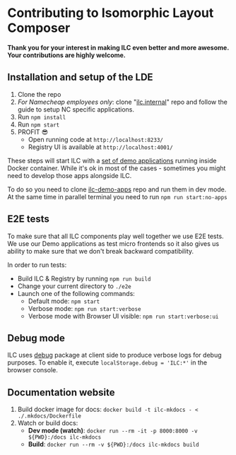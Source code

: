 # Contributing to Isomorphic Layout Composer

**Thank you for your interest in making ILC even better and more awesome. Your contributions are highly welcome.**

## Installation and setup of the LDE
1. Clone the repo
1. _For Namecheap employees only_: clone 
"[ilc.internal](https://git.namecheap.net/projects/RND/repos/ilc.internal/browse)" 
repo and follow the guide to setup NC specific applications.
1. Run `npm install`
1. Run `npm start`
1. PROFIT 😎
    * Open running code at `http://localhost:8233/`
    * Registry UI is available at `http://localhost:4001/`
    
These steps will start ILC with a [set of demo applications](https://github.com/namecheap/ilc-demo-apps) running inside
Docker container. While it's ok in most of the cases - sometimes you might need to develop those apps alongside ILC.

To do so you need to clone [ilc-demo-apps](https://github.com/namecheap/ilc-demo-apps) repo and run them in dev mode.
At the same time in parallel terminal you need to run `npm run start:no-apps`

## E2E tests

To make sure that all ILC components play well together we use E2E tests. We use our Demo applications as test micro frontends 
so it also gives us ability to make sure that we don't break backward compatibility.

In order to run tests:

* Build ILC & Registry by running `npm run build`
* Change your current directory to `./e2e`
* Launch one of the following commands:
    * Default mode: `npm start`
    * Verbose mode: `npm run start:verbose`
    * Verbose mode with Browser UI visible: `npm run start:verbose:ui`

## Debug mode

ILC uses [debug](https://www.npmjs.com/package/debug) package at client side to produce
verbose logs for debug purposes. 
To enable it, execute `localStorage.debug = 'ILC:*'` in the browser console.

## Documentation website

1. Build docker image for docs: `docker build -t ilc-mkdocs - < ./.mkdocs/Dockerfile`
1. Watch or build docs:
    * **Dev mode (watch)**: `docker run --rm -it -p 8000:8000 -v ${PWD}:/docs ilc-mkdocs`
    * **Build**: `docker run --rm -v ${PWD}:/docs ilc-mkdocs build`
